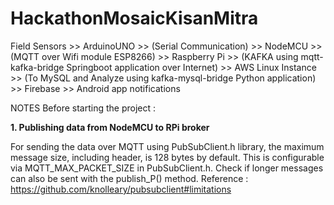 # HackathonMosaicKisanMitra
Field Sensors >> ArduinoUNO >> (Serial Communication) >> NodeMCU >> (MQTT over Wifi module ESP8266) >> Raspberry Pi >> (KAFKA using mqtt-kafka-bridge Springboot application over Internet) >> AWS Linux Instance >> (To MySQL and Analyze using kafka-mysql-bridge Python application) >> Firebase >> Android app notifications


NOTES Before starting the project :

**1. Publishing data from NodeMCU to RPi broker**
  
For sending the data over MQTT using PubSubClient.h library, the maximum message size, including header, is 128 bytes by default.
This is configurable via MQTT_MAX_PACKET_SIZE in PubSubClient.h. Check if longer messages can also be sent with the publish_P() method.
Reference : https://github.com/knolleary/pubsubclient#limitations
